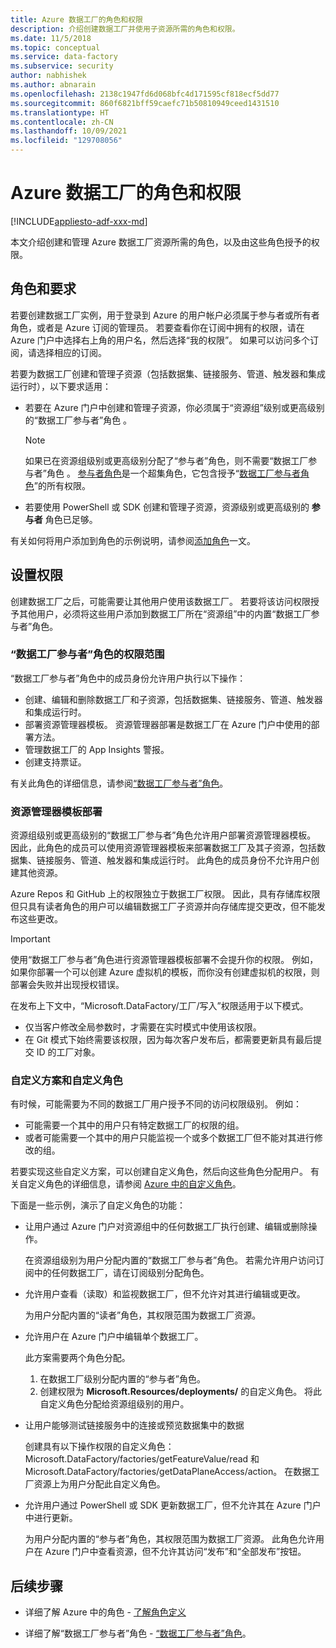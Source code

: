 ```yaml
---
title: Azure 数据工厂的角色和权限
description: 介绍创建数据工厂并使用子资源所需的角色和权限。
ms.date: 11/5/2018
ms.topic: conceptual
ms.service: data-factory
ms.subservice: security
author: nabhishek
ms.author: abnarain
ms.openlocfilehash: 2138c1947fd6d068bfc4d171595cf818ecf5dd77
ms.sourcegitcommit: 860f6821bff59caefc71b50810949ceed1431510
ms.translationtype: HT
ms.contentlocale: zh-CN
ms.lasthandoff: 10/09/2021
ms.locfileid: "129708056"
---
```

# <a name="roles-and-permissions-for-azure-data-factory"></a>Azure 数据工厂的角色和权限

[!INCLUDE[appliesto-adf-xxx-md](includes/appliesto-adf-xxx-md.md)]


本文介绍创建和管理 Azure 数据工厂资源所需的角色，以及由这些角色授予的权限。

## <a name="roles-and-requirements"></a>角色和要求

若要创建数据工厂实例，用于登录到 Azure 的用户帐户必须属于参与者或所有者角色，或者是 Azure 订阅的管理员。   若要查看你在订阅中拥有的权限，请在 Azure 门户中选择右上角的用户名，然后选择“我的权限”。 如果可以访问多个订阅，请选择相应的订阅。 

若要为数据工厂创建和管理子资源（包括数据集、链接服务、管道、触发器和集成运行时），以下要求适用：
- 若要在 Azure 门户中创建和管理子资源，你必须属于“资源组”级别或更高级别的“数据工厂参与者”角色 。
  
  > [!NOTE]
  > 如果已在资源组级别或更高级别分配了“参与者”角色，则不需要“数据工厂参与者”角色  。 [参与者角色](../role-based-access-control/built-in-roles.md#contributor)是一个超集角色，它包含授予“[数据工厂参与者角色](../role-based-access-control/built-in-roles.md#data-factory-contributor)”的所有权限。

- 若要使用 PowerShell 或 SDK 创建和管理子资源，资源级别或更高级别的 **参与者** 角色已足够。

有关如何将用户添加到角色的示例说明，请参阅[添加角色](../cost-management-billing/manage/add-change-subscription-administrator.md)一文。

## <a name="set-up-permissions"></a>设置权限

创建数据工厂之后，可能需要让其他用户使用该数据工厂。 若要将该访问权限授予其他用户，必须将这些用户添加到数据工厂所在“资源组”中的内置“数据工厂参与者”角色。 

### <a name="scope-of-the-data-factory-contributor-role"></a>“数据工厂参与者”角色的权限范围

“数据工厂参与者”角色中的成员身份允许用户执行以下操作：
- 创建、编辑和删除数据工厂和子资源，包括数据集、链接服务、管道、触发器和集成运行时。
- 部署资源管理器模板。 资源管理器部署是数据工厂在 Azure 门户中使用的部署方法。
- 管理数据工厂的 App Insights 警报。
- 创建支持票证。

有关此角色的详细信息，请参阅[“数据工厂参与者”角色](../role-based-access-control/built-in-roles.md#data-factory-contributor)。

### <a name="resource-manager-template-deployment"></a>资源管理器模板部署

资源组级别或更高级别的“数据工厂参与者”角色允许用户部署资源管理器模板。 因此，此角色的成员可以使用资源管理器模板来部署数据工厂及其子资源，包括数据集、链接服务、管道、触发器和集成运行时。 此角色的成员身份不允许用户创建其他资源。

Azure Repos 和 GitHub 上的权限独立于数据工厂权限。 因此，具有存储库权限但只具有读者角色的用户可以编辑数据工厂子资源并向存储库提交更改，但不能发布这些更改。


> [!IMPORTANT]
> 使用“数据工厂参与者”角色进行资源管理器模板部署不会提升你的权限。 例如，如果你部署一个可以创建 Azure 虚拟机的模板，而你没有创建虚拟机的权限，则部署会失败并出现授权错误。

   在发布上下文中，“Microsoft.DataFactory/工厂/写入”权限适用于以下模式。
- 仅当客户修改全局参数时，才需要在实时模式中使用该权限。
- 在 Git 模式下始终需要该权限，因为每次客户发布后，都需要更新具有最后提交 ID 的工厂对象。

### <a name="custom-scenarios-and-custom-roles"></a>自定义方案和自定义角色

有时候，可能需要为不同的数据工厂用户授予不同的访问权限级别。 例如：
- 可能需要一个其中的用户只有特定数据工厂的权限的组。
- 或者可能需要一个其中的用户只能监视一个或多个数据工厂但不能对其进行修改的组。

若要实现这些自定义方案，可以创建自定义角色，然后向这些角色分配用户。 有关自定义角色的详细信息，请参阅 [Azure 中的自定义角色](..//role-based-access-control/custom-roles.md)。

下面是一些示例，演示了自定义角色的功能：

- 让用户通过 Azure 门户对资源组中的任何数据工厂执行创建、编辑或删除操作。

  在资源组级别为用户分配内置的“数据工厂参与者”角色。 若需允许用户访问订阅中的任何数据工厂，请在订阅级别分配角色。

- 允许用户查看（读取）和监视数据工厂，但不允许对其进行编辑或更改。

  为用户分配内置的“读者”角色，其权限范围为数据工厂资源。

- 允许用户在 Azure 门户中编辑单个数据工厂。

  此方案需要两个角色分配。

  1. 在数据工厂级别分配内置的“参与者”角色。
  2. 创建权限为 **Microsoft.Resources/deployments/** 的自定义角色。 将此自定义角色分配给资源组级别的用户。

- 让用户能够测试链接服务中的连接或预览数据集中的数据

    创建具有以下操作权限的自定义角色：Microsoft.DataFactory/factories/getFeatureValue/read 和 Microsoft.DataFactory/factories/getDataPlaneAccess/action。 在数据工厂资源上为用户分配此自定义角色。

- 允许用户通过 PowerShell 或 SDK 更新数据工厂，但不允许其在 Azure 门户中进行更新。

  为用户分配内置的“参与者”角色，其权限范围为数据工厂资源。 此角色允许用户在 Azure 门户中查看资源，但不允许其访问“发布”和“全部发布”按钮。


## <a name="next-steps"></a>后续步骤

- 详细了解 Azure 中的角色 - [了解角色定义](../role-based-access-control/role-definitions.md)

- 详细了解“数据工厂参与者”角色 - [“数据工厂参与者”角色](../role-based-access-control/built-in-roles.md#data-factory-contributor)。
